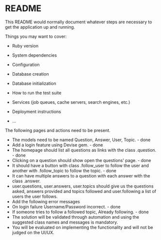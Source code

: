 # README

This README would normally document whatever steps are necessary to get the
application up and running.

Things you may want to cover:

* Ruby version

* System dependencies

* Configuration

* Database creation

* Database initialization

* How to run the test suite

* Services (job queues, cache servers, search engines, etc.)

* Deployment instructions

* ...


The following pages and actions need to be present.

* The models need to be named Question, Answer, User, Topic. - done
* Add a login feature using Devise gem. - done
* The homepage should list all questions as links with the class .question. - done
* Clicking on a question should show open the questions' page. - done
* It should have a button with class .follow_user to follow the user and another with .follow_topic to follow the topic. - done
* It can have multiple answers to a question with each answer with the class .answer.
* user.questions, user.answers, user.topics should give us the questions asked, answers provided and topics followed and user.following a list of users the user follows.
* Add the following error messages
* On login failure Username/Password incorrect. - done
* If someone tries to follow a followed topic, Already following. - done
* The solution will be validated through automation and using the suggested class names and messages is mandatory.
* You will be evaluated on implementing the functionality and will not be judged on the UI/UX.
